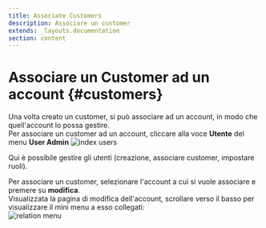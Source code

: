 ```yaml
---
title: Associate Customers
description: Associare un customer
extends: _layouts.documentation
section: content
---
```


# Associare un Customer ad un account {#customers}

Una volta creato un customer, si può associare ad un account, in modo che quell'account lo possa gestire.  
Per associare un customer ad un account, cliccare alla voce **Utente** del menu **User Admin**
![index users](https://quaeris-tv.github.io/doc_quaeris/assets/images/index_users.png "index users") 

Qui è possibile gestire gli utenti (creazione, associare customer, impostare ruoli).

Per associare un customer, selezionare l'account a cui si vuole associare e premere su **modifica**.  
Visualizzata la pagina di modifica dell'account, scrollare verso il basso per visualizzare il mini menu a esso collegati:  
![relation menu](https://quaeris-tv.github.io/doc_quaeris/assets/images/relation_menu_user.png "relation menu")
